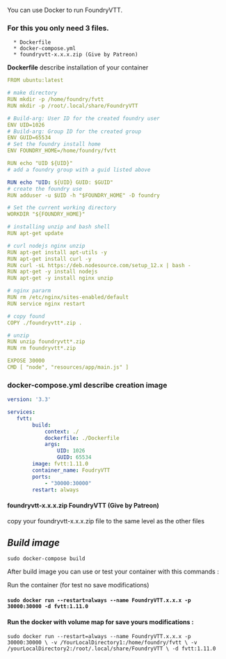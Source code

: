 You can use Docker to run FoundryVTT.

### For this you only need 3 files.
<!--ts-->
      * Dockerfile
      * docker-compose.yml
      * foundryvtt-x.x.x.zip (Give by Patreon)

**Dockerfile** describe installation of your container

```yaml
FROM ubuntu:latest

# make directory
RUN mkdir -p /home/foundry/fvtt
RUN mkdir -p /root/.local/share/FoundryVTT

# Build-arg: User ID for the created foundry user
ENV UID=1026
# Build-arg: Group ID for the created group
ENV GUID=65534
# Set the foundry install home
ENV FOUNDRY_HOME=/home/foundry/fvtt

RUN echo "UID ${UID}"
# add a foundry group with a guid listed above

RUN echo "UID: ${UID} GUID: $GUID"
# create the foundry use
RUN adduser -u $UID -h "$FOUNDRY_HOME" -D foundry

# Set the current working directory
WORKDIR "${FOUNDRY_HOME}"

# installing unzip and bash shell
RUN apt-get update

# curl nodejs nginx unzip
RUN apt-get install apt-utils -y
RUN apt-get install curl -y
RUN curl -sL https://deb.nodesource.com/setup_12.x | bash -
RUN apt-get -y install nodejs
RUN apt-get -y install nginx unzip

# nginx pararm 
RUN rm /etc/nginx/sites-enabled/default
RUN service nginx restart

# copy found
COPY ./foundryvtt*.zip .

# unzip 
RUN unzip foundryvtt*.zip
RUN rm foundryvtt*.zip

EXPOSE 30000
CMD [ "node", "resources/app/main.js" ]
```

###  **docker-compose.yml** describe creation image
```yaml
version: '3.3'

services:
   fvtt:
        build:
            context: ./
            dockerfile: ./Dockerfile
            args:
                UID: 1026
                GUID: 65534
        image: fvtt:1.11.0            
        container_name: FoudryVTT
        ports:
            - "30000:30000"
        restart: always

```

#### **foundryvtt-x.x.x.zip** FoundryVTT (Give by Patreon)
copy your foundryvtt-x.x.x.zip file to the same level as the other files


## *Build image*
`sudo docker-compose build`

After build image you can use or test your container with this commands :

Run the container (for test no save modifications)
#### `sudo docker run --restart=always --name FoundryVTT.x.x.x -p 30000:30000 -d fvtt:1.11.0`


#### Run the docker with volume map for save yours modifications : ####
`sudo docker run --restart=always --name FoundryVTT.x.x.x -p 30000:30000 \
 -v /YourLocalDirectory1:/home/foundry/fvtt \
 -v /yourLocalDirectory2:/root/.local/share/FoundryVTT \
-d fvtt:1.11.0`


